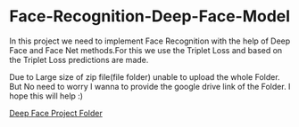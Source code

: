 # Face-Recognition-Deep-Face-Model
In this project we need to implement Face Recognition with the help of Deep Face and Face Net methods.For this we use the Triplet Loss and based on the Triplet Loss predictions are made.

Due to Large size of zip file(file folder) unable to upload the whole Folder.
But No need to worry I wanna to provide the google drive link of the Folder. I hope this will help :)

[Deep Face Project Folder](https://drive.google.com/drive/folders/1So3q8LtCQVeAppqB0imGd0vyLibJ-H4M?usp=sharing)
